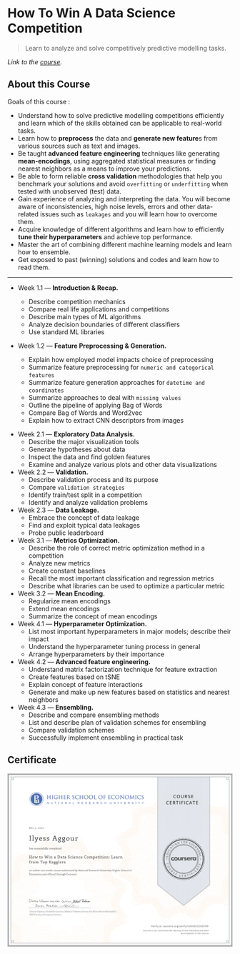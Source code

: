 # How To Win A Data Science Competition

> Learn to analyze and solve competitively predictive modelling tasks.

*Link to the [course](https://www.coursera.org/learn/competitive-data-science).*

## About this Course

Goals of this course : 

- Understand how to solve predictive modelling competitions efficiently and learn which of the skills obtained can be applicable to real-world tasks. 
- Learn how to **preprocess** the data and **generate new feature**s from various sources such as text and images. 
- Be taught **advanced feature engineering** techniques like generating **mean-encodings**, using aggregated statistical measures or finding nearest neighbors as a means to improve your predictions. 
- Be able to form reliable **cross validation** methodologies that help you benchmark your solutions and avoid `overfitting` or `underfitting` when tested with unobserved (test) data.
- Gain experience of analyzing and interpreting the data. You will become aware of inconsistencies, high noise levels, errors and other data-related issues such as `leakages` and you will learn how to overcome them.
- Acquire knowledge of different algorithms and learn how to efficiently **tune their hyperparameters** and achieve top performance.
- Master the art of combining different machine learning models and learn how to ensemble.
- Get exposed to past (winning) solutions and codes and learn how to read them.

------

* Week 1.1 — **Introduction & Recap.**
  * Describe competition mechanics
  * Compare real life applications and competitions
  * Describe main types of ML algorithms
  * Analyze decision boundaries of different classifiers
  * Use standard ML libraries

* Week 1.2 — **Feature Preprocessing & Generation.**   
  * Explain how employed model impacts choice of preprocessing
  * Summarize feature preprocessing for `numeric and categorical features`
  * Summarize feature generation approaches for `datetime and coordinates`
  * Summarize approaches to deal with `missing values`
  * Outline the pipeline of applying Bag of Words
  * Compare Bag of Words and Word2vec
  * Explain how to extract CNN descriptors from images

- Week 2.1 — **Exploratory Data Analysis.** 
  * Describe the major visualization tools
  * Generate hypotheses about data
  * Inspect the data and find golden features
  * Examine and analyze various plots and other data visualizations
- Week 2.2 — **Validation.** 
  * Describe validation process and its purpose
  * Compare `validation strategies`
  * Identify train/test split in a competition
  * Identify and analyze validation problems
- Week 2.3 — **Data Leakage.** 
  * Embrace the concept of data leakage
  * Find and exploit typical data leakages
  * Probe public leaderboard
- Week 3.1 — **Metrics Optimization.**   
  * Describe the role of correct metric optimization method in a competition
  * Analyze new metrics
  * Create constant baselines
  * Recall the most important classification and regression metrics
  * Describe what libraries can be used to optimize a particular metric
- Week 3.2 — **Mean Encoding.**   
  * Regularize mean encodings
  * Extend mean encodings
  * Summarize the concept of mean encodings
- Week 4.1 — **Hyperparameter Optimization.**   
  * List most important hyperparameters in major models; describe their impact
  * Understand the hyperparameter tuning process in general
  * Arrange hyperparameters by their importance
- Week 4.2 — **Advanced feature engineering.** 
  * Understand matrix factorization technique for feature extraction
  * Create features based on tSNE
  * Explain concept of feature interactions
  * Generate and make up new features based on statistics and nearest neighbors
- Week 4.3 — **Ensembling.** 
  * Describe and compare ensembling methods
  * List and describe plan of validation schemes for ensembling
  * Compare validation schemes
  * Successfully implement ensembling in practical task

## Certificate

![certificate](certificate.png)